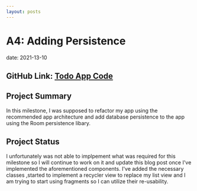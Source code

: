 ```yaml
---
layout: posts
---
```


# A4: Adding Persistence

date: 2021-13-10

## GitHub Link: [Todo App Code](https://github.com/tophbuddy/cs5520_cholzheu_projects/tree/main/CS5520/TodoApp)


## Project Summary

In this milestone, I was supposed to refactor my app using the recommended app architecture and add database persistence to the app using the Room persistence libary.

## Project Status

I unfortunately was not able to implpement what was required for this milestone so I will continue to work on it and update this blog post once I've implemented the aforementioned components.
I've added the necessary classes ,started to implement a recycler view to replace my list view and I am trying to start using fragments so I can utilize their re-usability.
